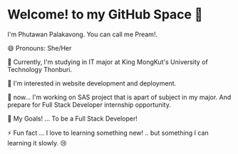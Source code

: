 # Welcome! to my GitHub Space 👋

I'm Phutawan Palakavong. You can call me Pream!. 

😄 Pronouns: She/Her

🌱 Currently, I'm studying in IT major at King MongKut's University of Technology Thonburi.

🤔 I'm interested in website development and deployment.

🔭 now... I'm working on SAS project that is apart of subject in my major. And prepare for Full Stack Developer internship opportunity.

🌟 My Goals! ... To be a Full Stack Developer!

⚡ Fun fact ... I love to learning something new! .. but something I can learning it slowly. 😢

